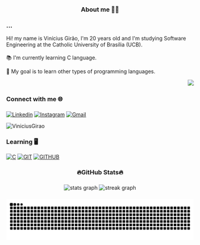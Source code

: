 <h3 align="center">About me  🧑‍💻</h3> 

### ...

<p align="left">Hi! my name is Vinícius Girão, I'm 20 years old and I'm studying Software Engineering at the Catholic University of Brasília (UCB). <br><br>📚 I'm currently learning C language.</p>
<p align="left">🎯  My goal is to learn other types of programming languages.</p>

<div align="right">
  <img height="250" src="https://i.pinimg.com/originals/b3/26/51/b326517cd8ca44b939a1bee41a7f103c.gif"  />
</div>

###

<h3 align="left">Connect with me 🌐</h3>

###

[![Linkedin](https://img.shields.io/badge/LinkedIn-0077B5?style=for-the-badge&logo=linkedin&logoColor=white)](https://www.linkedin.com/in/vin%C3%ADcius-gir%C3%A3o-2249012b6/)
[![Instagram](https://img.shields.io/badge/Instagram-E4405F?style=for-the-badge&logo=instagram&logoColor=white)](https://www.instagram.com/viniciusgirao_o/)
[![Gmail](https://img.shields.io/badge/Gmail-D14836?style=for-the-badge&logo=gmail&logoColor=white)](https://mail.google.com/mail/u/0/#inbox)
<p align="left"> <img src="https://komarev.com/ghpvc/?username=ViniciusGirao&label=Profile%20views&color=0e75b6&style=flat" alt="ViniciusGirao" /> </p>

###

<h3 align="left">Learning 🖥️</h3>

[![C](https://img.shields.io/badge/-00599C?style=for-the-badge&logo=c&logoColor=white)]()
[![GIT](https://img.shields.io/badge/GIT-E44C30?style=for-the-badge&logo=git&logoColor=white)]()
[![GITHUB](https://img.shields.io/badge/GitHub-100000?style=for-the-badge&logo=github&logoColor=white)]()


###

<h3 align="center">🔥GitHub Stats🔥</h3>

###

<div align="center">
  <img src="https://github-readme-stats.vercel.app/api?username=ViniciusGirao&hide_title=false&hide_rank=false&show_icons=true&include_all_commits=true&count_private=true&disable_animations=false&theme=ocean_dark&locale=en&hide_border=false&order=1" height="150" alt="stats graph"  />
  <img src="https://streak-stats.demolab.com?user=ViniciusGirao&locale=en&mode=daily&theme=ocean_dark&hide_border=false&border_radius=5&order=3" height="150" alt="streak graph"  />
</div>

###


###

<picture align="center">
  <source media="(prefers-color-scheme: dark)" srcset="https://raw.githubusercontent.com/ViniciusGirao/ViniciusGirao/output/github-contribution-grid-snake-dark.svg">
  <source media="(prefers-color-scheme: light)" srcset="https://raw.githubusercontent.com/ViniciusGirao/ViniciusGirao/output/github-contribution-grid-snake-dark.svg">
  <img align="center" alt="github contribution grid snake animation" src="https://raw.githubusercontent.com/ViniciusGirao/ViniciusGirao/output/github-contribution-grid-snake.svg">
</picture>
